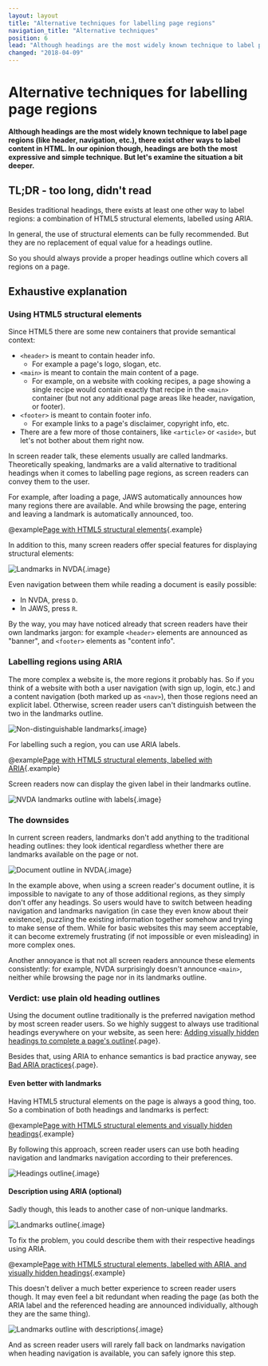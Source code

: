```yaml
---
layout: layout
title: "Alternative techniques for labelling page regions"
navigation_title: "Alternative techniques"
position: 6
lead: "Although headings are the most widely known technique to label page regions (like header, navigation, etc.), there exist other ways to label content in HTML. In our opinion though, headings are both the most expressive and simple technique. But let's examine the situation a bit deeper."
changed: "2018-04-09"
---
```


# Alternative techniques for labelling page regions

**Although headings are the most widely known technique to label page regions (like header, navigation, etc.), there exist other ways to label content in HTML. In our opinion though, headings are both the most expressive and simple technique. But let's examine the situation a bit deeper.**

## TL;DR - too long, didn't read

Besides traditional headings, there exists at least one other way to label regions: a combination of HTML5 structural elements, labelled using ARIA.

In general, the use of structural elements can be fully recommended. But they are no replacement of equal value for a headings outline.

So you should always provide a proper headings outline which covers all regions on a page.

## Exhaustive explanation

### Using HTML5 structural elements

Since HTML5 there are some new containers that provide semantical context:

- `<header>` is meant to contain header info.
    - For example a page's logo, slogan, etc.
- `<main>` is meant to contain the main content of a page.
    - For example, on a website with cooking recipes, a page showing a single recipe would contain exactly that recipe in the `<main>` container (but not any additional page areas like header, navigation, or footer).
- `<footer>` is meant to contain footer info.
    - For example links to a page's disclaimer, copyright info, etc.
- There are a few more of those containers, like `<article>` or `<aside>`, but let's not bother about them right now.

In screen reader talk, these elements usually are called landmarks. Theoretically speaking, landmarks are a valid alternative to traditional headings when it comes to labelling page regions, as screen readers can convey them to the user.

For example, after loading a page, JAWS automatically announces how many regions there are available. And while browsing the page, entering and leaving a landmark is automatically announced, too.

@example[Page with HTML5 structural elements](page-with-html5-structural-elements){.example}

In addition to this, many screen readers offer special features for displaying structural elements:

![Landmarks in NVDA](_media/landmarks-in-nvda.png){.image}

Even navigation between them while reading a document is easily possible:

- In NVDA, press `D`.
- In JAWS, press `R`.

By the way, you may have noticed already that screen readers have their own landmarks jargon: for example `<header>` elements are announced as "banner", and `<footer>` elements as "content info".

### Labelling regions using ARIA

The more complex a website is, the more regions it probably has. So if you think of a website with both a user navigation (with sign up, login, etc.) and a content navigation (both marked up as `<nav>`), then those regions need an explicit label. Otherwise, screen reader users can't distinguish between the two in the landmarks outline.

![Non-distinguishable landmarks](_media/non-distinguishable-landmarks.png){.image}

For labelling such a region, you can use ARIA labels.

@example[Page with HTML5 structural elements, labelled with ARIA](page-with-html5-structural-elements-labelled-with-aria){.example}

Screen readers now can display the given label in their landmarks outline.

![NVDA landmarks outline with labels](_media/nvda-landmarks-outline-with-labels.png){.image}

### The downsides

In current screen readers, landmarks don't add anything to the traditional heading outlines: they look identical regardless whether there are landmarks available on the page or not.

![Document outline in NVDA](_media/document-outline-in-nvda.png){.image}

In the example above, when using a screen reader's document outline, it is impossible to navigate to any of those additional regions, as they simply don't offer any headings. So users would have to switch between heading navigation and landmarks navigation (in case they even know about their existence), puzzling the existing information together somehow and trying to make sense of them. While for basic websites this may seem acceptable, it can become extremely frustrating (if not impossible or even misleading) in more complex ones.

Another annoyance is that not all screen readers announce these elements consistently: for example, NVDA surprisingly doesn't announce `<main>`, neither while browsing the page nor in its landmarks outline.

### Verdict: use plain old heading outlines

Using the document outline traditionally is the preferred navigation method by most screen reader users. So we highly suggest to always use traditional headings everywhere on your website, as seen here: [Adding visually hidden headings to complete a page's outline](/examples/headings/visually-hidden-headings){.page}.

Besides that, using ARIA to enhance semantics is bad practice anyway, see [Bad ARIA practices](/knowledge/aria/bad-practices){.page}.

#### Even better with landmarks

Having HTML5 structural elements on the page is always a good thing, too. So a combination of both headings and landmarks is perfect:

@example[Page with HTML5 structural elements and visually hidden headings](page-with-html5-structural-elements-and-visually-hidden-headings){.example}

By following this approach, screen reader users can use both heading navigation and landmarks navigation according to their preferences.

![Headings outline](_media/headings-outline.png){.image}

#### Description using ARIA (optional)

Sadly though, this leads to another case of non-unique landmarks.

![Landmarks outline](_media/landmarks-outline.png){.image}

To fix the problem, you could describe them with their respective headings using ARIA.

@example[Page with HTML5 structural elements, labelled with ARIA, and visually hidden headings](page-with-html5-structural-elements-labelled-with-aria-and-visually-hidden-headings){.example}

This doesn't deliver a much better experience to screen reader users though. It may even feel a bit redundant when reading the page (as both the ARIA label and the referenced heading are announced individually, although they are the same thing).

![Landmarks outline with descriptions](_media/landmarks-outline-with-descriptions.png){.image}

And as screen reader users will rarely fall back on landmarks navigation when heading navigation is available, you can safely ignore this step.